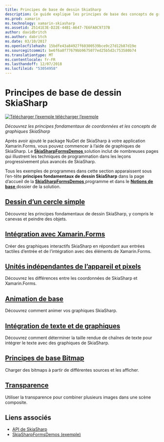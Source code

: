 ```yaml
---
title: Principes de base de dessin SkiaSharp
description: Ce guide explique les principes de base des concepts de graphiques SkiaSharp et des coordonnées dans les applications Xamarin.Forms.
ms.prod: xamarin
ms.technology: xamarin-skiasharp
ms.assetid: 25141E3E-D22E-44B1-A647-7E6FA0C9737B
author: davidbritch
ms.author: dabritch
ms.date: 03/10/2017
ms.openlocfilehash: 15bdfe43a84927f60300539bce9c27d12b87d19e
ms.sourcegitcommit: be6f6a8f77679bb9675077ed25b5d2c753580b74
ms.translationtype: MT
ms.contentlocale: fr-FR
ms.lasthandoff: 12/07/2018
ms.locfileid: "53054958"
---
```

# <a name="skiasharp-drawing-basics"></a>Principes de base de dessin SkiaSharp

[![Télécharger l’exemple](~/media/shared/download.png) télécharger l’exemple](https://developer.xamarin.com/samples/xamarin-forms/SkiaSharpForms/Demos/)

_Découvrez les principes fondamentaux de coordonnées et les concepts de graphiques SkiaSharp_

Après avoir ajouté le package NuGet de SkiaSharp à votre application Xamarin.Forms, vous pouvez commencer à l’aide de graphiques de SkiaSharp. Le [ **SkiaSharpFormsDemos** ](https://developer.xamarin.com/samples/xamarin-forms/SkiaSharpForms/Demos/) solution inclut de nombreuses pages qui illustrent les techniques de programmation dans les leçons progressivement plus avancés de SkiaSharp.

Tous les exemples de programmes dans cette section apparaissent sous l’en-tête **principes fondamentaux de dessin SkiaSharp** dans la page d’accueil de la [ **SkiaSharpFormsDemos** ](https://developer.xamarin.com/samples/xamarin-forms/SkiaSharpForms/Demos/) programme et dans le [ **Notions de base** ](https://github.com/xamarin/xamarin-forms-samples/tree/master/SkiaSharpForms/Demos/Demos/SkiaSharpFormsDemos/Basics) dossier de la solution.

## <a name="drawing-a-simple-circlecirclemd"></a>[Dessin d’un cercle simple](circle.md)

Découvrez les principes fondamentaux de dessin SkiaSharp, y compris le canevas et peindre des objets.

## <a name="integrating-with-xamarinformsintegrationmd"></a>[Intégration avec Xamarin.Forms](integration.md)

Créer des graphiques interactifs SkiaSharp en répondant aux entrées tactiles d’entrée et de l’intégration avec des éléments de Xamarin.Forms.

## <a name="pixels-and-device-independent-unitspixelsmd"></a>[Unités indépendantes de l’appareil et pixels](pixels.md)

Découvrez les différences entre les coordonnées de SkiaSharp et Xamarin.Forms.

## <a name="basic-animationanimationmd"></a>[Animation de base](animation.md)

Découvrez comment animer vos graphiques SkiaSharp.

## <a name="integrating-text-and-graphicstextmd"></a>[Intégration de texte et de graphiques](text.md)

Découvrez comment déterminer la taille rendue de chaînes de texte pour intégrer le texte avec des graphiques de SkiaSharp.

## <a name="bitmap-basicsbitmapsmd"></a>[Principes de base Bitmap](bitmaps.md)

Charger des bitmaps à partir de différentes sources et les afficher.

## <a name="transparencytransparencymd"></a>[Transparence](transparency.md)

Utiliser la transparence pour combiner plusieurs images dans une scène composite.

## <a name="related-links"></a>Liens associés

- [API de SkiaSharp](https://docs.microsoft.com/dotnet/api/skiasharp)
- [SkiaSharpFormsDemos (exemple)](https://developer.xamarin.com/samples/xamarin-forms/SkiaSharpForms/Demos/)
